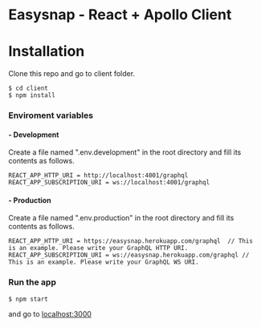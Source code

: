 # Easysnap - React + Apollo Client

# Installation

Clone this repo and go to client folder.
```
$ cd client
$ npm install
```

### Enviroment variables

#### - Development
Create a file named ".env.development" in the root directory and fill its contents as follows.

```
REACT_APP_HTTP_URI = http://localhost:4001/graphql
REACT_APP_SUBSCRIPTION_URI = ws://localhost:4001/graphql
```

#### - Production
Create a file named ".env.production" in the root directory and fill its contents as follows.

```
REACT_APP_HTTP_URI = https://easysnap.herokuapp.com/graphql  // This is an example. Please write your GraphQL HTTP URI.
REACT_APP_SUBSCRIPTION_URI = ws://easysnap.herokuapp.com/graphql // This is an example. Please write your GraphQL WS URI.
```

### Run the app
```
$ npm start
```

and go to [localhost:3000](http://localhost:3000/)